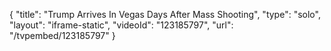 {
    "title": "Trump Arrives In Vegas Days After Mass Shooting",
    "type": "solo",
    "layout": "iframe-static",
    "videoId": "123185797",
    "url": "\/tvpembed\/123185797"
}